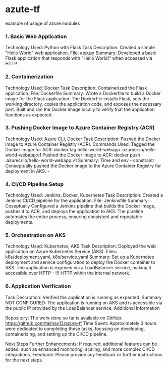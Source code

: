 # azute-tf
example of usage of azure modules

### 1. Basic Web Application
Technology Used: Python with Flask
Task Description: Created a simple "Hello World" web application.
File: app.py
Summary:
Developed a basic Flask application that responds with "Hello World!" when accessed via HTTP.
### 2. Containerization
Technology Used: Docker
Task Description: Containerized the Flask application.
File: Dockerfile
Summary:
Wrote a Dockerfile to build a Docker image for the Flask application.
The Dockerfile installs Flask, sets the working directory, copies the application code, and exposes the necessary port.
Built and ran the Docker image locally to verify that the application functions as expected.
### 3. Pushing Docker Image to Azure Container Registry (ACR)
Technology Used: Azure CLI, Docker
Task Description: Pushed the Docker image to Azure Container Registry (ACR).
Commands Used:
Tagged the Docker image for ACR: docker tag hello-world-webapp <your-acr-name>.azurecr.io/hello-world-webapp:v1
Pushed the Docker image to ACR: docker push <your-acr-name>.azurecr.io/hello-world-webapp:v1
Summary:
Time and env - constraint
Conseptually  pushed the Docker image to the Azure Container Registry for deployment in AKS. - 
### 4. CI/CD Pipeline Setup
Technology Used: Jenkins, Docker, Kubernetes
Task Description: Created a Jenkins CI/CD pipeline for the application.
File: Jenkinsfile
Summary:
Coseptually
Configured a Jenkins pipeline that builds the Docker image, pushes it to ACR, and deploys the application to AKS.
The pipeline automates the entire process, ensuring consistent and repeatable deployments.
### 5. Orchestration on AKS
Technology Used: Kubernetes, AKS
Task Description: Deployed the web application on Azure Kubernetes Service (AKS).
Files: k8s/deployment.yaml, k8s/service.yaml
Summary:
Set up a Kubernetes deployment and service configuration to deploy the Docker container to AKS.
The application is exposed via a LoadBalancer service, making it accessible over HTTP - !!! HTTP within the internal network.
### 6. Application Verification
Task Description: Verified the application is running as expected.
Summary NOT CONFIGURED:
The application is running on AKS and is accessible via the public IP provided by the LoadBalancer service.
Additional Information

Repository: The work done so far is available on GitHub: https://github.com/taimax13/azure-tf
Time Spent: Approximately 3 hours were dedicated to completing these tasks, focusing on developing, containerizing, and setting up the CI/CD pipeline.

Next Steps
Further Enhancements: If required, additional features can be added, such as enhanced monitoring, scaling, and more complex CI/CD integrations.
Feedback: Please provide any feedback or further instructions for the next steps.
